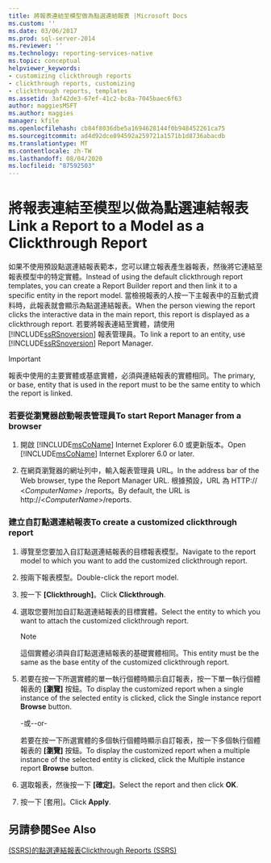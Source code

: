 ```yaml
---
title: 將報表連結至模型做為點選連結報表 |Microsoft Docs
ms.custom: ''
ms.date: 03/06/2017
ms.prod: sql-server-2014
ms.reviewer: ''
ms.technology: reporting-services-native
ms.topic: conceptual
helpviewer_keywords:
- customizing clickthrough reports
- clickthrough reports, customizing
- clickthrough reports, templates
ms.assetid: 3af42de3-67ef-41c2-bc8a-7045baec6f63
author: maggiesMSFT
ms.author: maggies
manager: kfile
ms.openlocfilehash: cb84f8036dbe5a1694628144f0b948452261ca75
ms.sourcegitcommit: ad4d92dce894592a259721a1571b1d8736abacdb
ms.translationtype: MT
ms.contentlocale: zh-TW
ms.lasthandoff: 08/04/2020
ms.locfileid: "87592503"
---
```

# <a name="link-a-report-to-a-model-as-a-clickthrough-report"></a><span data-ttu-id="a9cfe-102">將報表連結至模型以做為點選連結報表</span><span class="sxs-lookup"><span data-stu-id="a9cfe-102">Link a Report to a Model as a Clickthrough Report</span></span>
  <span data-ttu-id="a9cfe-103">如果不使用預設點選連結報表範本，您可以建立報表產生器報表，然後將它連結至報表模型中的特定實體。</span><span class="sxs-lookup"><span data-stu-id="a9cfe-103">Instead of using the default clickthrough report templates, you can create a Report Builder report and then link it to a specific entity in the report model.</span></span> <span data-ttu-id="a9cfe-104">當檢視報表的人按一下主報表中的互動式資料時，此報表就會顯示為點選連結報表。</span><span class="sxs-lookup"><span data-stu-id="a9cfe-104">When the person viewing the report clicks the interactive data in the main report, this report is displayed as a clickthrough report.</span></span> <span data-ttu-id="a9cfe-105">若要將報表連結至實體，請使用 [!INCLUDE[ssRSnoversion](../includes/ssrsnoversion-md.md)] 報表管理員。</span><span class="sxs-lookup"><span data-stu-id="a9cfe-105">To link a report to an entity, use [!INCLUDE[ssRSnoversion](../includes/ssrsnoversion-md.md)] Report Manager.</span></span>  
  
> [!IMPORTANT]  
>  <span data-ttu-id="a9cfe-106">報表中使用的主要實體或基底實體，必須與連結報表的實體相同。</span><span class="sxs-lookup"><span data-stu-id="a9cfe-106">The primary, or base, entity that is used in the report must to be the same entity to which the report is linked.</span></span>  
  
### <a name="to-start-report-manager-from-a-browser"></a><span data-ttu-id="a9cfe-107">若要從瀏覽器啟動報表管理員</span><span class="sxs-lookup"><span data-stu-id="a9cfe-107">To start Report Manager from a browser</span></span>  
  
1.  <span data-ttu-id="a9cfe-108">開啟 [!INCLUDE[msCoName](../includes/msconame-md.md)] Internet Explorer 6.0 或更新版本。</span><span class="sxs-lookup"><span data-stu-id="a9cfe-108">Open [!INCLUDE[msCoName](../includes/msconame-md.md)] Internet Explorer 6.0 or later.</span></span>  
  
2.  <span data-ttu-id="a9cfe-109">在網頁瀏覽器的網址列中，輸入報表管理員 URL。</span><span class="sxs-lookup"><span data-stu-id="a9cfe-109">In the address bar of the Web browser, type the Report Manager URL.</span></span> <span data-ttu-id="a9cfe-110">根據預設，URL 為 HTTP:// \<*ComputerName*> /reports。</span><span class="sxs-lookup"><span data-stu-id="a9cfe-110">By default, the URL is http://\<*ComputerName*>/reports.</span></span>  
  
### <a name="to-create-a-customized-clickthrough-report"></a><span data-ttu-id="a9cfe-111">建立自訂點選連結報表</span><span class="sxs-lookup"><span data-stu-id="a9cfe-111">To create a customized clickthrough report</span></span>  
  
1.  <span data-ttu-id="a9cfe-112">導覽至您要加入自訂點選連結報表的目標報表模型。</span><span class="sxs-lookup"><span data-stu-id="a9cfe-112">Navigate to the report model to which you want to add the customized clickthrough report.</span></span>  
  
2.  <span data-ttu-id="a9cfe-113">按兩下報表模型。</span><span class="sxs-lookup"><span data-stu-id="a9cfe-113">Double-click the report model.</span></span>  
  
3.  <span data-ttu-id="a9cfe-114">按一下 **[Clickthrough]**。</span><span class="sxs-lookup"><span data-stu-id="a9cfe-114">Click **Clickthrough**.</span></span>  
  
4.  <span data-ttu-id="a9cfe-115">選取您要附加自訂點選連結報表的目標實體。</span><span class="sxs-lookup"><span data-stu-id="a9cfe-115">Select the entity to which you want to attach the customized clickthrough report.</span></span>  
  
    > [!NOTE]  
    >  <span data-ttu-id="a9cfe-116">這個實體必須與自訂點選連結報表的基礎實體相同。</span><span class="sxs-lookup"><span data-stu-id="a9cfe-116">This entity must be the same as the base entity of the customized clickthrough report.</span></span>  
  
5.  <span data-ttu-id="a9cfe-117">若要在按一下所選實體的單一執行個體時顯示自訂報表，按一下單一執行個體報表的 **[瀏覽]** 按鈕。</span><span class="sxs-lookup"><span data-stu-id="a9cfe-117">To display the customized report when a single instance of the selected entity is clicked, click the Single instance report **Browse** button.</span></span>  
  
     <span data-ttu-id="a9cfe-118">-或-</span><span class="sxs-lookup"><span data-stu-id="a9cfe-118">-or-</span></span>  
  
     <span data-ttu-id="a9cfe-119">若要在按一下所選實體的多個執行個體時顯示自訂報表，按一下多個執行個體報表的 **[瀏覽]** 按鈕。</span><span class="sxs-lookup"><span data-stu-id="a9cfe-119">To display the customized report when a multiple instance of the selected entity is clicked, click the Multiple instance report **Browse** button.</span></span>  
  
6.  <span data-ttu-id="a9cfe-120">選取報表，然後按一下 **[確定]**。</span><span class="sxs-lookup"><span data-stu-id="a9cfe-120">Select the report and then click **OK**.</span></span>  
  
7.  <span data-ttu-id="a9cfe-121">按一下 [套用]。</span><span class="sxs-lookup"><span data-stu-id="a9cfe-121">Click **Apply**.</span></span>  
  
## <a name="see-also"></a><span data-ttu-id="a9cfe-122">另請參閱</span><span class="sxs-lookup"><span data-stu-id="a9cfe-122">See Also</span></span>  
 [<span data-ttu-id="a9cfe-123">&#40;SSRS&#41;的點選連結報表</span><span class="sxs-lookup"><span data-stu-id="a9cfe-123">Clickthrough Reports &#40;SSRS&#41;</span></span>](reports/clickthrough-reports-ssrs.md)  
  
  
